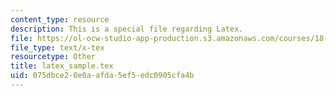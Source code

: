 ```yaml
---
content_type: resource
description: This is a special file regarding Latex.
file: https://ol-ocw-studio-app-production.s3.amazonaws.com/courses/18-821-project-laboratory-in-mathematics-spring-2013/075dbce20e0aafda5ef5edc0905cfa4b_latex_sample.tex
file_type: text/x-tex
resourcetype: Other
title: latex_sample.tex
uid: 075dbce2-0e0a-afda-5ef5-edc0905cfa4b
---
```

